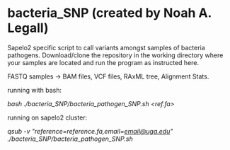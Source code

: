 # bacteria_SNP (created by Noah A. Legall)
Sapelo2 specific script to call variants amongst samples of bacteria pathogens.
Download/clone the repository in the working directory where your samples are located and run the program as instructed here. 

FASTQ samples -> BAM files, VCF files, RAxML tree, Alignment Stats.

running with bash:

_bash ./bacteria_SNP/bacteria_pathogen_SNP.sh <ref.fa> <email address>_

running on sapelo2 cluster:

_qsub -v "reference=reference.fa,email=email@uga.edu" ./bacteria_SNP/bacteria_pathogen_SNP.sh_


